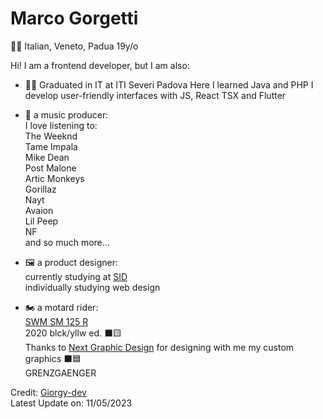 #  Marco Gorgetti
🤌🏻 Italian, Veneto, Padua
19y/o

Hi! I am a frontend developer, but I am also:
 
 - 👨‍🎓 Graduated in IT at ITI Severi Padova
    Here I learned Java and PHP
    I develop user-friendly interfaces with JS, React TSX and Flutter

 - 🎵 a music producer: <br>
    I love listening to:  <br>
     The Weeknd  <br>
     Tame Impala <br>
     Mike Dean <br>
     Post Malone <br>
     Artic Monkeys  <br>
     Gorillaz <br>
     Nayt <br>
     Avaion <br>
     Lil Peep <br>
     NF <br>
     and so much more...
     
 
 - 🖼️ a product designer: <br>
    currently studying at [SID](https://www.scuolaitalianadesign.com)<br>
    individually studying web design

 - 🏍️ a motard rider: <br>
    [SWM SM 125 R](https://swm-motorcycles.it/it/product/sm-125-r/) <br>
    2020 blck/yllw ed. ⬛🟨<br>
    Thanks to [Next Graphic Design](https://www.nextgd.it) for designing with me my custom graphics ⬛🟦 <br>
    GRENZGAENGER

Credit: [Giorgy-dev](https://github.com/Giorgy-dev)             
Latest Update on: 11/05/2023
